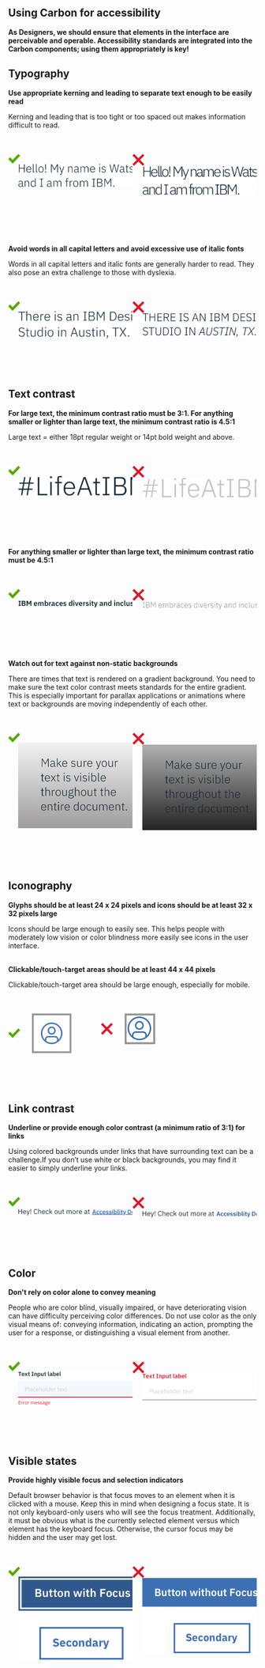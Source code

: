 <style>
.images-container {
  margin: 50px 0 100px 0;
  max-width: 600px;
  display: flex;
  justify-content: space-between;
}

.small-container {
  margin: 50px 0 100px 0;
  max-width:610px;
  display: flex;
}

.checkmark {
  max-width: 24px;
  height: auto;
  vertical-align:middle;
}

.x-mark {
  max-width: 24px;
  height: auto;
  vertical-align:middle;
}

.example {
  max-width: 260px;
  height: auto;
  vertical-align: middle;
  padding-left: 20px;
}

.small-example {
  max-width: 80px;
  height: auto;
  vertical-align: middle;
  padding-left: 20px;
}

.small-column {
  margin: 0 60px 0 0;
}

@media (max-width: 645px) {
  .images-container {
    flex-direction: column;
  }

  .column {
    margin-bottom: 15px;
  }
}
</style>

## Using Carbon for accessibility

**As Designers, we should ensure that elements in the interface are perceivable and operable. Accessibility standards are integrated into the Carbon components; using them appropriately is key!**

## Typography

**Use appropriate kerning and leading to separate text enough to be easily read**

Kerning and leading that is too tight or too spaced out makes information difficult to read.

<div class='images-container'>
  <div class='column'>
    <img src='./images/check.png' alt='checkmark' class='checkmark'/>
    <img src='./images/1.1-Y.png' alt='Example of text with proper kerning' class='example'/>
  </div>
  <div class='column'>
    <img src='./images/x.png' alt='x-mark' class='x-mark'/>
    <img src='./images/1.1-N.png' alt='Example of text with incorrect kerning' class='example'/>
  </div>
</div>

**Avoid words in all capital letters and avoid excessive use of italic fonts**

Words in all capital letters and italic fonts are generally harder to read. They also pose an extra challenge to those with dyslexia.

<div class='images-container'>
  <div class='column'>
    <img src='./images/check.png' alt='checkmark' class='checkmark'/>
    <img src='./images/1.2-Y.png' alt='Example of proper text capitalization' class='example'/>
  </div>
  <div class='column'>
    <img src='./images/x.png' alt='x-mark' class='x-mark'/>
    <img src='./images/1.2-N.png' alt='Example of text with incorrect text capitalization and inappropriate use of italics' class='example'/>
  </div>
</div>

## Text contrast

**For large text, the minimum contrast ratio must be 3:1. For anything smaller or lighter than large text, the minimum contrast ratio is 4.5:1**

Large text = either 18pt regular weight or 14pt bold weight and above.

<div class='images-container'>
  <div class='column'>
    <img src='./images/check.png' alt='checkmark' class='checkmark'/>
    <img src='./images/2.1-Y.png' alt='Example of correct text contrast ratio for large text' class='example'/>
  </div>
  <div class='column'>
    <img src='./images/x.png' alt='x-mark' class='x-mark'/>
    <img src='./images/2.1-N.png' alt='Example of incorrect text contrast ratio for large text' class='example'/>
  </div>
</div>

**For anything smaller or lighter than large text, the minimum contrast ratio must be 4.5:1**

<div class='images-container'>
  <div class='column'>
    <img src='./images/check.png' alt='checkmark' class='checkmark'/>
    <img src='./images/2.2-Y.png' alt='Example of correct text contrast ratio for small text' class='example'/>
  </div>
  <div class='column'>
    <img src='./images/x.png' alt='x-mark' class='x-mark'/>
    <img src='./images/2.2-N.png' alt='Example of incorrect text contrast ratio for small and light text' class='example'/>
  </div>
</div>

**Watch out for text against non-static backgrounds**

There are times that text is rendered on a gradient background. You need to make sure the text color contrast meets standards for the entire gradient. This is especially important for parallax applications or animations where text or backgrounds are moving independently of each other.

<div class='images-container'>
  <div class='column'>
    <img src='./images/check.png' alt='checkmark' class='checkmark'/>
    <img src='./images/2.3-Y.png' alt='Example of correct color contrast for text on a gradient background' class='example'/>
  </div>
  <div class='column'>
    <img src='./images/x.png' alt='x-mark' class='x-mark'/>
    <img src='./images/2.3-N.png' alt='Example of incorrect color contrast for text on a gradient background' class='example'/>
  </div>
</div>


## Iconography

**Glyphs should be at least 24 x 24 pixels and icons should be at least 32 x 32 pixels large**

Icons should be large enough to easily see. This helps people with moderately low vision or color blindness more easily see icons in the user interface.
<br/>
<br/>

**Clickable/touch-target areas should be at least 44 x 44 pixels**

Clickable/touch-target area should be large enough, especially for mobile.

<div class='small-container'>
  <div class='small-column'>
    <img src='./images/check.png' alt='checkmark' class='checkmark'/>
    <img src='./images/3.4-Y.png' alt='Example of a mobile icon that is large enough to click on' class='small-example'/>
  </div>
  <div class='small-column'>
    <img src='./images/x.png' alt='x-mark' class='x-mark'/>
    <img src='./images/3.4-N.png' alt='Example of a mobile icon that is too small to click on' class='small-example'/>
  </div>
</div>

## Link contrast

**Underline or provide enough color contrast (a minimum ratio of 3:1) for links**

Using colored backgrounds under links that have surrounding text can be a challenge.If you don’t use white or black backgrounds, you may find it easier to simply underline your links.

<div class='images-container'>
  <div class='column'>
    <img src='./images/check.png' alt='checkmark' class='checkmark'/>
    <img src='./images/4.1-Y.png' alt='Example of a link with proper underline styling' class='example'/>
  </div>
  <div class='column'>
    <img src='./images/x.png' alt='x-mark' class='x-mark'/>
    <img src='./images/4.1-N.png' alt='Example of a link with incorrect styling' class='example'/>
  </div>
</div>

## Color

**Don't rely on color alone to convey meaning**

People who are color blind, visually impaired, or have deteriorating vision can have difficulty perceiving color differences. Do not use color as the only visual means of: conveying information, indicating an action, prompting the user for a response, or distinguishing a visual element from another.

<div class='images-container'>
  <div class='column'>
    <img src='./images/check.png' alt='checkmark' class='checkmark'/>
    <img src='./images/5.1-Y.png' alt='Example of an error message that provides an additional indication of error aside from color' class='example'/>
  </div>
  <div class='column'>
    <img src='./images/x.png' alt='x-mark' class='x-mark'/>
    <img src='./images/5.1-N.png' alt='Example of an error message that only relies on color to indicate error' class='example'/>
  </div>
</div>

## Visible states

**Provide highly visible focus and selection indicators**

Default browser behavior is that focus moves to an element when it is clicked with a mouse. Keep this in mind when designing a focus state. It is not only keyboard-only users who will see the focus treatment. Additionally, it must be obvious what is the currently selected element versus which element has the keyboard focus. Otherwise, the cursor focus may be hidden and the user may get lost.

<div class='images-container'>
  <div class='column'>
    <img src='./images/check.png' alt='checkmark' class='checkmark'/>
    <img src='./images/6.1-Y.png' alt='Example of a button with a focus state indicator' class='example'/>
  </div>
  <div class='column'>
    <img src='./images/x.png' alt='x-mark' class='x-mark'/>
    <img src='./images/6.1-N.png' alt='Example of a button without a focus state indicator' class='example'/>
  </div>
</div>
